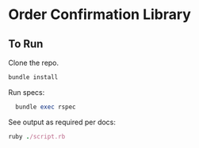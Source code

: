 # Order Confirmation Library

## To Run

Clone the repo. 

```ruby
bundle install
```

Run specs:
```ruby
  bundle exec rspec
```

See output as required per docs:

```ruby
ruby ./script.rb
```